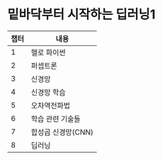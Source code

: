 # 밑바닥부터 시작하는 딥러닝1

|챕터|내용|
|--------|--------|
|1|헬로 파이썬|
|2|퍼셉트론|
|3|신경망|
|4|신경망 학습|
|5|오차역전파법|
|6|학습 관련 기술들|
|7|합성곱 신경망(CNN)|
|8|딥러닝|

